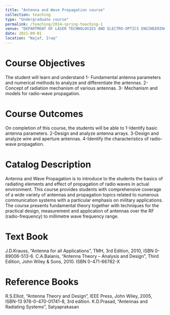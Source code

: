 ```yaml
---
title: "Antenna and Wave Propagation course"
collection: teaching
type: "Undergraduate course"
permalink: /teaching/2014-spring-teaching-1
venue: "DEPARTMENT OF LASER TECHNOLOGIES AND ELECTRO-OPTICS ENGINEERING, AL-FURAT AL-AWSAT TECHNICAL UNIVERSITY / ENGINEERING TECHNICAL COLLEGE"
date: 2021-09-01
location: "Najaf, Iraq"
---
```


Course Objectives
======
The student will learn and understand
1- Fundamental antenna parameters and numerical methods to analyze and differentiate the antennas.
2- Concept of radiation mechanism of various antennas.
3- Mechanism and models for radio-wave propagation.

Course Outcomes
======
On completion of this course, the students will be able to
1-Identify basic antenna parameters.
2-Design and analyze antenna arrays.
3-Design and analyze wire and aperture antennas.
4-Identify the characteristics of radio-wave propagation.

Catalog Description
======
Antenna and Wave Propagation is to introduce to the students the basics of radiating elements and effect of propagation of radio waves in actual environment. This course provides students with comprehensive coverage of a wide variety of antennas and propagation topics related to numerous communication systems with a particular emphasis on military applications.  The course presents fundamental theory together with techniques for the practical design, measurement and application of antennas over the RF (radio-frequency) to millimetre wave frequency range.

Text Book
======
J.D.Krauss, “Antenna for all Applications”, TMH, 3rd Edition, 2010, ISBN 0-89006-513-6.
C.A.Balanis, “Antenna Theory – Analysis and Design”, Third Edition, John Wiley & Sons, 2010. ISBN 0-471-66782-X

Reference Books
======
R.S.Elliot, “Antenna Theory and Design”, IEEE Press, John Wiley, 2005, ISBN-13 978-0-470-01741-8, 3rd edition.
K.D.Prasad, “Antennas and Radiating Systems”, Satyaprakasan
